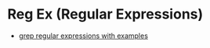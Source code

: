 # Reg Ex (Regular Expressions)

* [grep regular expressions with examples](https://www.cyberciti.biz/faq/grep-regular-expressions/)
